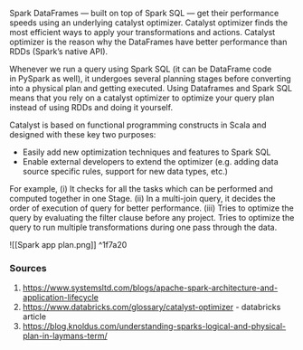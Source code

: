 Spark DataFrames — built on top of Spark SQL — get their performance speeds using an underlying catalyst optimizer. Catalyst optimizer finds the most efficient ways to apply your transformations and actions. Catalyst optimizer is the reason why the DataFrames have better performance than RDDs (Spark’s native API). 

Whenever we run a query using Spark SQL (it can be DataFrame code in PySpark as well), it undergoes several planning stages before converting into a physical plan and getting executed. Using Dataframes and Spark SQL means that you rely on a catalyst optimizer to optimize your query plan instead of using RDDs and doing it yourself.

Catalyst is based on functional programming constructs in Scala and designed with these key two purposes:
- Easily add new optimization techniques and features to Spark SQL
- Enable external developers to extend the optimizer (e.g. adding data source specific rules, support for new data types, etc.)

For example, (i) It checks for all the tasks which can be performed and computed together in one Stage. (ii) In a multi-join query, it decides the order of execution of query for better performance. (iii) Tries to optimize the query by evaluating the filter clause before any project. Tries to optimize the query to run multiple transformations during one pass through the data.


![[Spark app plan.png]] ^1f7a20

### Sources
1. https://www.systemsltd.com/blogs/apache-spark-architecture-and-application-lifecycle
2. https://www.databricks.com/glossary/catalyst-optimizer - databricks article
3. https://blog.knoldus.com/understanding-sparks-logical-and-physical-plan-in-laymans-term/